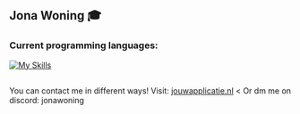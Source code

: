 ## Jona Woning 🎓

### Current programming languages:

[![My Skills](https://skillicons.dev/icons?i=js,html,css,java,php,python,react,typescript,laravel,.net,c#)](https://skillicons.dev)

##
You can contact me in different ways!
Visit: [jouwapplicatie.nl](https://jouwapplicatie.nl) <
Or dm me on discord: jonawoning

